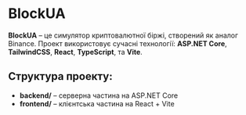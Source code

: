 # BlockUA

**BlockUA** – це симулятор криптовалютної біржі, створений як аналог Binance. Проект використовує сучасні технології: **ASP.NET Core**, **TailwindCSS**, **React**, **TypeScript**, та **Vite**.

## Структура проекту:
- **backend/** – серверна частина на ASP.NET Core
- **frontend/** – клієнтська частина на React + Vite
